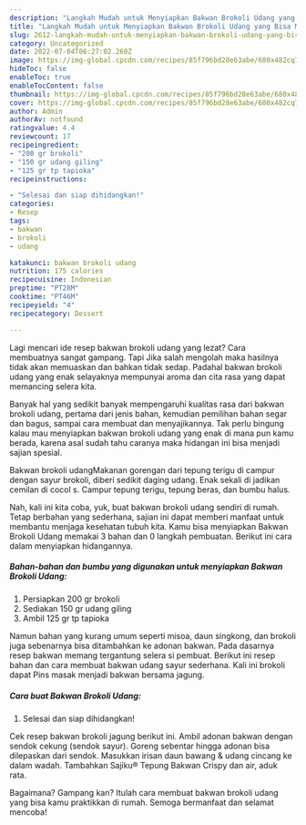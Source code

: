 ```yaml
---
description: "Langkah Mudah untuk Menyiapkan Bakwan Brokoli Udang yang Bisa Manjain Lidah, Buat Buka Puasa Enak Banget"
title: "Langkah Mudah untuk Menyiapkan Bakwan Brokoli Udang yang Bisa Manjain Lidah, Buat Buka Puasa Enak Banget"
slug: 2612-langkah-mudah-untuk-menyiapkan-bakwan-brokoli-udang-yang-bisa-manjain-lidah-buat-buka-puasa-enak-banget
category: Uncategorized
date: 2022-07-04T06:27:02.260Z
image: https://img-global.cpcdn.com/recipes/85f796bd28e63abe/680x482cq70/bakwan-brokoli-udang-foto-resep-utama.jpg
hideToc: false
enableToc: true
enableTocContent: false
thumbnail: https://img-global.cpcdn.com/recipes/85f796bd28e63abe/680x482cq70/bakwan-brokoli-udang-foto-resep-utama.jpg
cover: https://img-global.cpcdn.com/recipes/85f796bd28e63abe/680x482cq70/bakwan-brokoli-udang-foto-resep-utama.jpg
author: Admin
authorAv: notfound
ratingvalue: 4.4
reviewcount: 17
recipeingredient:
- "200 gr brokoli"
- "150 gr udang giling"
- "125 gr tp tapioka"
recipeinstructions:

- "Selesai dan siap dihidangkan!"
categories:
- Resep
tags:
- bakwan
- brokoli
- udang

katakunci: bakwan brokoli udang 
nutrition: 175 calories
recipecuisine: Indonesian
preptime: "PT28M"
cooktime: "PT46M"
recipeyield: "4"
recipecategory: Dessert

---
```



Lagi mencari ide resep bakwan brokoli udang yang lezat? Cara membuatnya sangat gampang. Tapi Jika salah mengolah maka hasilnya tidak akan memuaskan dan bahkan tidak sedap. Padahal bakwan brokoli udang yang enak selayaknya mempunyai aroma dan cita rasa yang dapat memancing selera kita.


Banyak hal yang sedikit banyak mempengaruhi kualitas rasa dari bakwan brokoli udang, pertama dari jenis bahan, kemudian pemilihan bahan segar dan bagus, sampai cara membuat dan menyajikannya. Tak perlu bingung kalau mau menyiapkan bakwan brokoli udang yang enak di mana pun kamu berada, karena asal sudah tahu caranya maka hidangan ini bisa menjadi sajian spesial.

Bakwan brokoli udangMakanan gorengan dari tepung terigu di campur dengan sayur brokoli, diberi sedikit daging udang. Enak sekali di jadikan cemilan di cocol s. Campur tepung terigu, tepung beras, dan bumbu halus.


Nah, kali ini kita coba, yuk, buat bakwan brokoli udang sendiri di rumah. Tetap berbahan yang sederhana, sajian ini dapat memberi manfaat untuk membantu menjaga kesehatan tubuh kita. Kamu bisa menyiapkan Bakwan Brokoli Udang memakai 3 bahan dan 0 langkah pembuatan. Berikut ini cara dalam menyiapkan hidangannya.

<!--inarticleads1-->

##### Bahan-bahan dan bumbu yang digunakan untuk menyiapkan Bakwan Brokoli Udang:

1. Persiapkan 200 gr brokoli
1. Sediakan 150 gr udang giling
1. Ambil 125 gr tp tapioka


Namun bahan yang kurang umum seperti misoa, daun singkong, dan brokoli juga sebenarnya bisa ditambahkan ke adonan bakwan. Pada dasarnya resep bakwan memang tergantung selera si pembuat. Berikut ini resep bahan dan cara membuat bakwan udang sayur sederhana. Kali ini brokoli dapat Pins masak menjadi bakwan bersama jagung. 

<!--inarticleads2-->

##### Cara buat Bakwan Brokoli Udang:


1. Selesai dan siap dihidangkan!

Cek resep bakwan brokoli jagung berikut ini. Ambil adonan bakwan dengan sendok cekung (sendok sayur). Goreng sebentar hingga adonan bisa dilepaskan dari sendok. Masukkan irisan daun bawang &amp; udang cincang ke dalam wadah. Tambahkan Sajiku® Tepung Bakwan Crispy dan air, aduk rata. 

Bagaimana? Gampang kan? Itulah cara membuat bakwan brokoli udang yang bisa kamu praktikkan di rumah. Semoga bermanfaat dan selamat mencoba!
